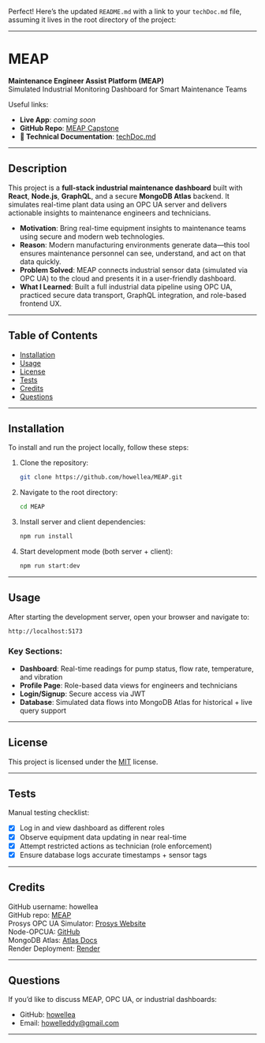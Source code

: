 Perfect! Here’s the updated `README.md` with a link to your `techDoc.md` file, assuming it lives in the root directory of the project:

---

# MEAP

**Maintenance Engineer Assist Platform (MEAP)**  
Simulated Industrial Monitoring Dashboard for Smart Maintenance Teams

Useful links:  
- **Live App**: _coming soon_  
- **GitHub Repo**: [MEAP Capstone](https://github.com/howellea/MEAP)  
- **📄 Technical Documentation**: [techDoc.md](./techDoc.md)

---

## Description

This project is a **full-stack industrial maintenance dashboard** built with **React**, **Node.js**, **GraphQL**, and a secure **MongoDB Atlas** backend. It simulates real-time plant data using an OPC UA server and delivers actionable insights to maintenance engineers and technicians.

- **Motivation**: Bring real-time equipment insights to maintenance teams using secure and modern web technologies.  
- **Reason**: Modern manufacturing environments generate data—this tool ensures maintenance personnel can see, understand, and act on that data quickly.  
- **Problem Solved**: MEAP connects industrial sensor data (simulated via OPC UA) to the cloud and presents it in a user-friendly dashboard.  
- **What I Learned**: Built a full industrial data pipeline using OPC UA, practiced secure data transport, GraphQL integration, and role-based frontend UX.

---

## Table of Contents

- [Installation](#installation)
- [Usage](#usage)
- [License](#license)
- [Tests](#tests)
- [Credits](#credits)
- [Questions](#questions)

---

## Installation

To install and run the project locally, follow these steps:

1. Clone the repository:  
   ```bash
   git clone https://github.com/howellea/MEAP.git
   ```
2. Navigate to the root directory:  
   ```bash
   cd MEAP
   ```
3. Install server and client dependencies:  
   ```bash
   npm run install
   ```
4. Start development mode (both server + client):  
   ```bash
   npm run start:dev
   ```

---

## Usage

After starting the development server, open your browser and navigate to:  
```bash
http://localhost:5173
```

### Key Sections:
- **Dashboard**: Real-time readings for pump status, flow rate, temperature, and vibration
- **Profile Page**: Role-based data views for engineers and technicians
- **Login/Signup**: Secure access via JWT
- **Database**: Simulated data flows into MongoDB Atlas for historical + live query support

---

## License

This project is licensed under the [MIT](https://opensource.org/licenses/MIT) license.

---

## Tests

Manual testing checklist:

- [x] Log in and view dashboard as different roles  
- [x] Observe equipment data updating in near real-time  
- [x] Attempt restricted actions as technician (role enforcement)  
- [x] Ensure database logs accurate timestamps + sensor tags  

---

## Credits

GitHub username: howellea  
GitHub repo: [MEAP](https://github.com/howellea/MEAP)  
Prosys OPC UA Simulator: [Prosys Website](https://www.prosysopc.com/products/opc-ua-simulation-server/)  
Node-OPCUA: [GitHub](https://github.com/node-opcua/node-opcua)  
MongoDB Atlas: [Atlas Docs](https://www.mongodb.com/cloud/atlas)  
Render Deployment: [Render](https://render.com/)

---

## Questions

If you’d like to discuss MEAP, OPC UA, or industrial dashboards:

- GitHub: [howellea](https://github.com/howellea)  
- Email: [howelleddy@gmail.com](mailto:howelleddy@gmail.com)

---
